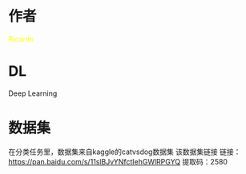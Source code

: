 # 作者
<font color="yellow">Ricardo</font>

# DL
Deep Learning

# 数据集
在分类任务里，数据集来自kaggle的catvsdog数据集
该数据集链接
链接：https://pan.baidu.com/s/11slBJvYNfctIehGWlRPGYQ 
提取码：2580
